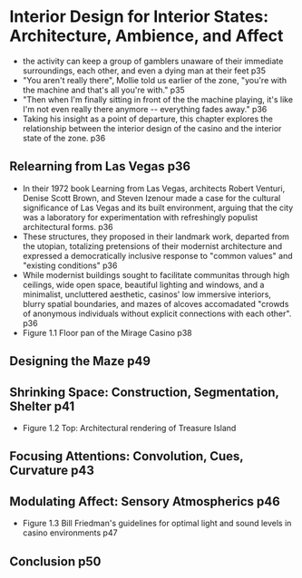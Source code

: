 # Interior Design for Interior States: Architecture, Ambience, and Affect
- the activity can keep a group of gamblers unaware of their immediate surroundings, each other, and even a dying man at their feet p35
- "You aren't really there", Mollie told us earlier of the zone, "you're with the machine and that's all you're with." p35
- "Then when I'm finally sitting in front of the the machine playing, it's like I'm not even really there anymore -- everything fades away." p36
- Taking his insight as a point of departure, this chapter explores the relationship between the interior design of the casino and the interior state of the zone. p36
## Relearning from Las Vegas p36
- In their 1972 book Learning from Las Vegas, architects Robert Venturi, Denise Scott Brown, and Steven Izenour made a case for the cultural significance of Las Vegas and its built environment, arguing that the city was a laboratory for experimentation with refreshingly populist architectural forms. p36
- These structures, they proposed in their landmark work, departed from the utopian, totalizing pretensions of their modernist architecture and expressed a democratically inclusive response to "common values" and "existing conditions" p36
- While modernist buildings sought to facilitate communitas through high ceilings, wide open space, beautiful lighting and windows, and a minimalist, uncluttered aesthetic, casinos' low immersive interiors, blurry spatial boundaries, and mazes of alcoves accomadated "crowds of anonymous individuals without explicit connections with each other". p36
- Figure 1.1 Floor pan of the Mirage Casino p38
## Designing the Maze p49
## Shrinking Space: Construction, Segmentation, Shelter p41
- Figure 1.2 Top: Architectural rendering of Treasure Island 
## Focusing Attentions: Convolution, Cues, Curvature p43
## Modulating Affect: Sensory Atmospherics p46
- Figure 1.3 Bill Friedman's guidelines for optimal light and sound levels in casino environments p47
## Conclusion p50
